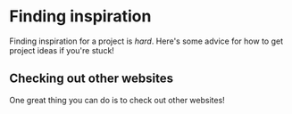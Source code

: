 # Finding inspiration

Finding inspiration for a project is *hard*. Here's some advice for how to get project ideas if you're stuck!

## Checking out other websites
One great thing you can do is to check out other websites! 